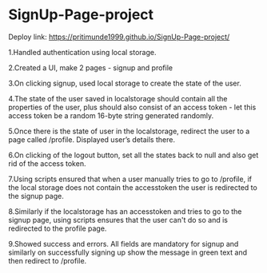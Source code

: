 # SignUp-Page-project
Deploy link: https://pritimunde1999.github.io/SignUp-Page-project/

1.Handled authentication using local storage.

2.Created a UI, make 2 pages - signup and profile

3.On clicking signup, used local storage to create the state of the user.

4.The state of the user saved in localstorage should contain all the properties of the user, plus should also consist of an access token - let this access token be a random 16-byte string generated randomly.

5.Once there is the state of user in the localstorage, redirect the user to a page called /profile. Displayed user’s details there.

6.On clicking of the logout button, set all the states back to null and also get rid of the access token.

7.Using scripts ensured that when a user manually tries to go to /profile, if the local storage does not contain the accesstoken the user is redirected to the signup page.

8.Similarly if the localstorage has an accesstoken and tries to go to the signup page, using scripts ensures that the user can't do so and is redirected to the profile page.

9.Showed success and errors. All fields are mandatory for signup and similarly on successfully signing up show the message in green text and then redirect to /profile.
